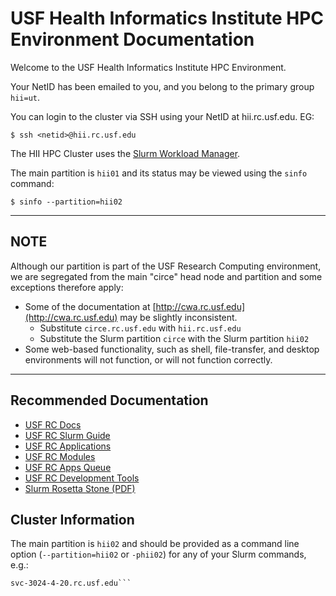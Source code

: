 # USF Health Informatics Institute HPC Environment Documentation

Welcome to the USF Health Informatics Institute HPC Environment.

Your NetID has been emailed to you, and you belong to the primary group `hii=ut`.

You can login to the cluster via SSH using your NetID at hii.rc.usf.edu. EG:

`$ ssh <netid>@hii.rc.usf.edu`

The HII HPC Cluster uses the [Slurm Workload Manager](http://slurm.schedmd.com).

The main partition is `hii01` and its status may be viewed using the `sinfo` command:

`$ sinfo --partition=hii02`

---

## NOTE

Although our partition is part of the USF Research Computing environment, we are segregated from the main "circe" head node and partition and some exceptions therefore apply:

- Some of the documentation at [http://cwa.rc.usf.edu](http://cwa.rc.usf.edu) may be slightly inconsistent.
  - Substitute `circe.rc.usf.edu` with `hii.rc.usf.edu`
  - Substitute the Slurm partition `circe` with the Slurm partition `hii02`
- Some web-based functionality, such as shell, file-transfer, and desktop environments will not function, or will not function correctly.

---

## Recommended Documentation
- [USF RC Docs](https://cwa.rc.usf.edu/projects/research-computing/wiki)
- [USF RC Slurm Guide](https://cwa.rc.usf.edu/projects/research-computing/wiki/Guide_to_SLURM)
- [USF RC Applications](https://cwa.rc.usf.edu/projects/research-computing/wiki/Applications)
- [USF RC Modules](https://cwa.rc.usf.edu/projects/research-computing/wiki/Modules)
- [USF RC Apps Queue](https://cwa.rc.usf.edu/projects/research-computing/wiki/AppsQueue)
- [USF RC Development Tools](https://cwa.rc.usf.edu/projects/research-computing/wiki/DevelopmentTools)
- [Slurm Rosetta Stone (PDF)](http://slurm.schedmd.com/rosetta.pdf)

## Cluster Information

The main partition is `hii02` and should be provided as a command line option (`--partition=hii02` or `-phii02`) for any of your Slurm commands, e.g.:
```srun --partition=hii02 uname -n
svc-3024-4-20.rc.usf.edu```
